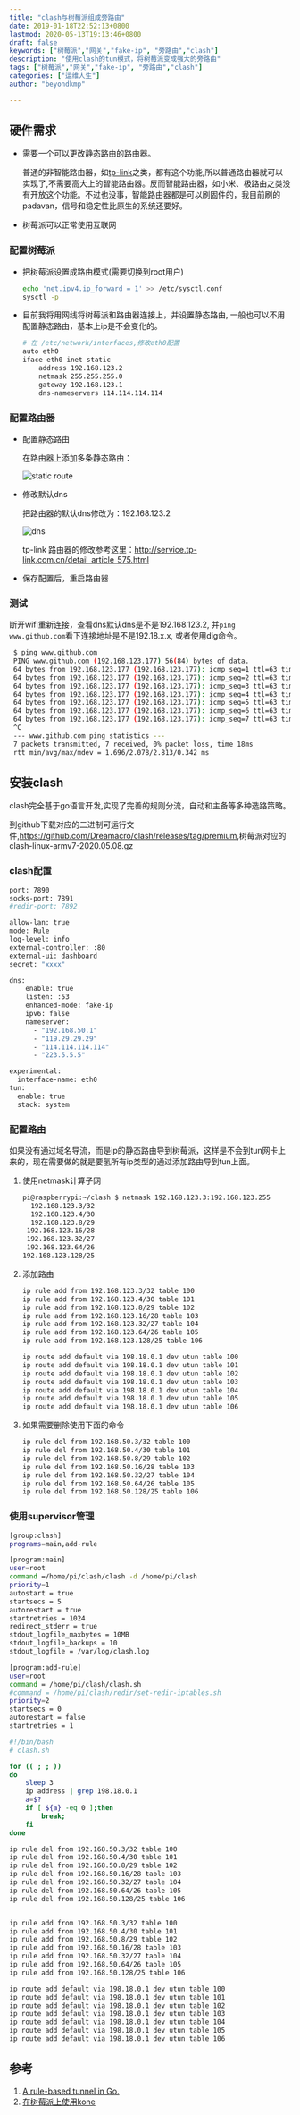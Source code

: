 ```yaml
---
title: "clash与树莓派组成旁路由"
date: 2019-01-18T22:52:13+0800
lastmod: 2020-05-13T19:13:46+0800
draft: false
keywords: ["树莓派","网关","fake-ip", "旁路由","clash"]
description: "使用clash的tun模式，将树莓派变成强大的旁路由"
tags: ["树莓派","网关","fake-ip", "旁路由","clash"]
categories: ["运维人生"]
author: "beyondkmp"

---
```



## 硬件需求

* 需要一个可以更改静态路由的路由器。

    普通的非智能路由器，如[tp-link](http://service.tp-link.com.cn/detail_article_28.html)之类，都有这个功能,所以普通路由器就可以实现了,不需要高大上的智能路由器。反而智能路由器，如小米、极路由之类没有开放这个功能。不过也没事，智能路由器都是可以刷固件的，我目前刷的padavan，信号和稳定性比原生的系统还要好。

* 树莓派可以正常使用互联网

<!--more-->

### 配置树莓派

* 把树莓派设置成路由模式(需要切换到root用户)

    ```bash
    echo 'net.ipv4.ip_forward = 1' >> /etc/sysctl.conf
    sysctl -p
    ```
* 目前我将用网线将树莓派和路由器连接上，并设置静态路由, 一般也可以不用配置静态路由，基本上ip是不会变化的。

	```bash
    # 在 /etc/network/interfaces,修改eth0配置
    auto eth0
    iface eth0 inet static
        address 192.168.123.2
        netmask 255.255.255.0
        gateway 192.168.123.1
        dns-nameservers 114.114.114.114
	```

### 配置路由器

* 配置静态路由

    在路由器上添加多条静态路由：

    ![static route](/imgs/static_route.png)

* 修改默认dns

    把路由器的默认dns修改为：192.168.123.2

    ![dns](/imgs/dns.png)

    tp-link 路由器的修改参考这里：<http://service.tp-link.com.cn/detail_article_575.html>

* 保存配置后，重启路由器

### 测试

断开wifi重新连接，查看dns默认dns是不是192.168.123.2, 并`ping www.github.com`看下连接地址是不是192.18.x.x, 或者使用dig命令。

```bash
 $ ping www.github.com
 PING www.github.com (192.168.123.177) 56(84) bytes of data.
 64 bytes from 192.168.123.177 (192.168.123.177): icmp_seq=1 ttl=63 time=1.70 ms
 64 bytes from 192.168.123.177 (192.168.123.177): icmp_seq=2 ttl=63 time=1.96 ms
 64 bytes from 192.168.123.177 (192.168.123.177): icmp_seq=3 ttl=63 time=1.82 ms
 64 bytes from 192.168.123.177 (192.168.123.177): icmp_seq=4 ttl=63 time=2.05 ms
 64 bytes from 192.168.123.177 (192.168.123.177): icmp_seq=5 ttl=63 time=1.98 ms
 64 bytes from 192.168.123.177 (192.168.123.177): icmp_seq=6 ttl=63 time=2.81 ms
 64 bytes from 192.168.123.177 (192.168.123.177): icmp_seq=7 ttl=63 time=2.23 ms
 ^C
 --- www.github.com ping statistics ---
 7 packets transmitted, 7 received, 0% packet loss, time 18ms
 rtt min/avg/max/mdev = 1.696/2.078/2.813/0.342 ms

```

## 安装clash

clash完全基于go语言开发,实现了完善的规则分流，自动和主备等多种选路策略。

到github下载对应的二进制可运行文件,<https://github.com/Dreamacro/clash/releases/tag/premium>,树莓派对应的clash-linux-armv7-2020.05.08.gz

### clash配置

```bash
port: 7890
socks-port: 7891
#redir-port: 7892

allow-lan: true
mode: Rule
log-level: info
external-controller: :80
external-ui: dashboard
secret: "xxxx"

dns:
    enable: true
    listen: :53
    enhanced-mode: fake-ip
    ipv6: false
    nameserver:
      - "192.168.50.1"
      - "119.29.29.29"
      - "114.114.114.114"
      - "223.5.5.5"

experimental:
  interface-name: eth0
tun:
  enable: true
  stack: system

```

### 配置路由

如果没有通过域名导流，而是ip的静态路由导到树莓派，这样是不会到tun网卡上来的，现在需要做的就是要氢所有ip类型的通过添加路由导到tun上面。

1. 使用netmask计算子网

    ```bash
    pi@raspberrypi:~/clash $ netmask 192.168.123.3:192.168.123.255
      192.168.123.3/32
      192.168.123.4/30
      192.168.123.8/29
     192.168.123.16/28
     192.168.123.32/27
     192.168.123.64/26
    192.168.123.128/25
    ```
2. 添加路由

    ```bash
    ip rule add from 192.168.123.3/32 table 100
    ip rule add from 192.168.123.4/30 table 101
    ip rule add from 192.168.123.8/29 table 102
    ip rule add from 192.168.123.16/28 table 103
    ip rule add from 192.168.123.32/27 table 104
    ip rule add from 192.168.123.64/26 table 105
    ip rule add from 192.168.123.128/25 table 106

    ip route add default via 198.18.0.1 dev utun table 100
    ip route add default via 198.18.0.1 dev utun table 101
    ip route add default via 198.18.0.1 dev utun table 102
    ip route add default via 198.18.0.1 dev utun table 103
    ip route add default via 198.18.0.1 dev utun table 104
    ip route add default via 198.18.0.1 dev utun table 105
    ip route add default via 198.18.0.1 dev utun table 106
    ```

3. 如果需要删除使用下面的命令

    ```bash
    ip rule del from 192.168.50.3/32 table 100
    ip rule del from 192.168.50.4/30 table 101
    ip rule del from 192.168.50.8/29 table 102
    ip rule del from 192.168.50.16/28 table 103
    ip rule del from 192.168.50.32/27 table 104
    ip rule del from 192.168.50.64/26 table 105
    ip rule del from 192.168.50.128/25 table 106
    ```

### 使用supervisor管理

```bash
[group:clash]
programs=main,add-rule

[program:main]
user=root
command =/home/pi/clash/clash -d /home/pi/clash
priority=1
autostart = true
startsecs = 5
autorestart = true
startretries = 1024
redirect_stderr = true
stdout_logfile_maxbytes = 10MB
stdout_logfile_backups = 10
stdout_logfile = /var/log/clash.log

[program:add-rule]
user=root
command = /home/pi/clash/clash.sh
#command = /home/pi/clash/redir/set-redir-iptables.sh
priority=2
startsecs = 0
autorestart = false
startretries = 1
```

```bash
#!/bin/bash
# clash.sh

for (( ; ; ))
do
    sleep 3
    ip address | grep 198.18.0.1
    a=$?
    if [ ${a} -eq 0 ];then
        break;
    fi
done

ip rule del from 192.168.50.3/32 table 100
ip rule del from 192.168.50.4/30 table 101
ip rule del from 192.168.50.8/29 table 102
ip rule del from 192.168.50.16/28 table 103
ip rule del from 192.168.50.32/27 table 104
ip rule del from 192.168.50.64/26 table 105
ip rule del from 192.168.50.128/25 table 106


ip rule add from 192.168.50.3/32 table 100
ip rule add from 192.168.50.4/30 table 101
ip rule add from 192.168.50.8/29 table 102
ip rule add from 192.168.50.16/28 table 103
ip rule add from 192.168.50.32/27 table 104
ip rule add from 192.168.50.64/26 table 105
ip rule add from 192.168.50.128/25 table 106

ip route add default via 198.18.0.1 dev utun table 100
ip route add default via 198.18.0.1 dev utun table 101
ip route add default via 198.18.0.1 dev utun table 102
ip route add default via 198.18.0.1 dev utun table 103
ip route add default via 198.18.0.1 dev utun table 104
ip route add default via 198.18.0.1 dev utun table 105
ip route add default via 198.18.0.1 dev utun table 106
```

## 参考

1. [A rule-based tunnel in Go.](https://github.com/Dreamacro/clash)
2. [在树莓派上使用kone](https://github.com/xjdrew/kone/blob/master/misc/docs/how-to-use-with-raspberry-pi.md)
